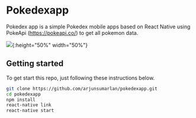 # Pokedexapp

Pokedex app is a simple Pokedex mobile apps based on React Native using PokeApi (https://pokeapi.co/) to get all pokemon data.

![](https://github.com/arjunsumarlan/pokedexapp/blob/master/Pokedexapp.gif){:height="50%" width="50%"}

## Getting started

To get start this repo, just following these instructions below.

```sh
git clone https://github.com/arjunsumarlan/pokedexapp.git
cd pokedexapp
npm install
react-native link
react-native start
```
